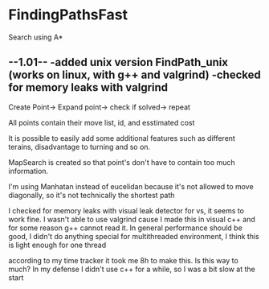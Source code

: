 # FindingPathsFast
Search using A*

--1.01--
-added unix version FindPath_unix (works on linux, with g++ and valgrind)
-checked for memory leaks with valgrind 
--

Create Point-> Expand point-> check if solved-> repeat

All points contain their move list, id, and esstimated cost

It is possible to easily add some additional features such as different terains, disadvantage to turning and so on.

MapSearch is created so that point's don't have to contain too much information.

I'm using Manhatan instead of eucelidan because it's not allowed to move diagonally, so it's not technically the shortest path

I checked for memory leaks with visual leak detector for vs, it seems to work fine. I wasn't able to use valgrind cause I made this in visual c++ and for some reason g++ cannot read it.
In general performance should be good, I didn't do anything special for multithreaded environment, I think this is light enough for one thread

according to my time tracker it took me 8h to make this. Is this way to much? In my defense I didn't use c++ for a while, so I was a bit slow at the start